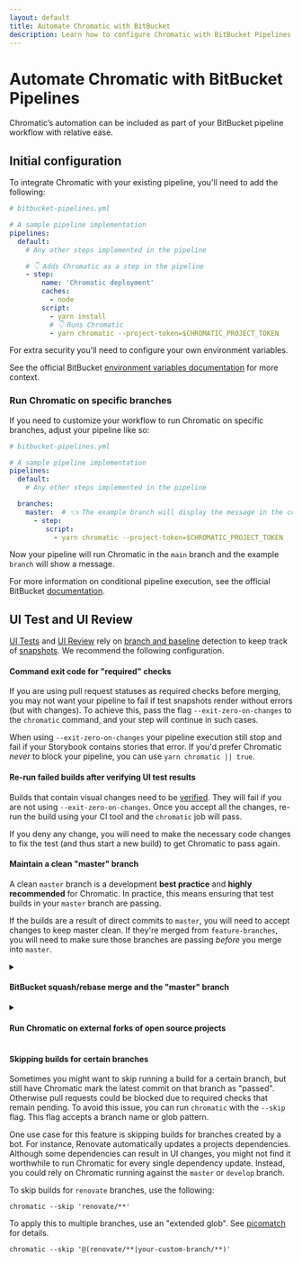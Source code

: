 ```yaml
---
layout: default
title: Automate Chromatic with BitBucket
description: Learn how to configure Chromatic with BitBucket Pipelines
---
```


# Automate Chromatic with BitBucket Pipelines

Chromatic’s automation can be included as part of your BitBucket pipeline workflow with relative ease.

## Initial configuration

To integrate Chromatic with your existing pipeline, you'll need to add the following:

```yml
# bitbucket-pipelines.yml

# A sample pipeline implementation
pipelines:
  default:
    # Any other steps implemented in the pipeline

    # 👇 Adds Chromatic as a step in the pipeline
    - step:
        name: 'Chromatic deployment'
        caches:
          - node
        script:
          - yarn install
          # 👇 Runs Chromatic
          - yarn chromatic --project-token=$CHROMATIC_PROJECT_TOKEN
```

For extra security you'll need to configure your own environment variables.

<div class="aside">
See the official BitBucket <a href="https://support.atlassian.com/bitbucket-cloud/docs/variables-and-secrets/">environment variables documentation</a> for more context.
</div>

### Run Chromatic on specific branches

If you need to customize your workflow to run Chromatic on specific branches, adjust your pipeline like so:

```yml
# bitbucket-pipelines.yml

# A sample pipeline implementation
pipelines:
  default:
    # Any other steps implemented in the pipeline

  branches:
    master:  # 👈 The example branch will display the message in the console as instead of running Chromatic.
      - step:
         script:
           - yarn chromatic --project-token=$CHROMATIC_PROJECT_TOKEN
```

Now your pipeline will run Chromatic in the `main` branch and the example `branch` will show a message.

<div class="aside">
For more information on conditional pipeline execution, see the official BitBucket <a href="https://support.atlassian.com/bitbucket-cloud/docs/configure-bitbucket-pipelinesyml/">documentation</a>.
</div>

## UI Test and UI Review

[UI Tests](test) and [UI Review](review) rely on [branch and baseline](branching-and-baselines) detection to keep track of [snapshots](snapshots). We recommend the following configuration.

#### Command exit code for "required" checks

If you are using pull request statuses as required checks before merging, you may not want your pipeline to fail if test snapshots render without errors (but with changes). To achieve this, pass the flag `--exit-zero-on-changes` to the `chromatic` command, and your step will continue in such cases.

When using `--exit-zero-on-changes` your pipeline execution still stop and fail if your Storybook contains stories that error. If you'd prefer Chromatic _never_ to block your pipeline, you can use `yarn chromatic || true`.

#### Re-run failed builds after verifying UI test results

Builds that contain visual changes need to be [verified](test#verify-ui-changes). They will fail if you are not using `--exit-zero-on-changes`. Once you accept all the changes, re-run the build using your CI tool and the `chromatic` job will pass.

If you deny any change, you will need to make the necessary code changes to fix the test (and thus start a new build) to get Chromatic to pass again.

#### Maintain a clean "master" branch

A clean `master` branch is a development **best practice** and **highly recommended** for Chromatic. In practice, this means ensuring that test builds in your `master` branch are passing.

If the builds are a result of direct commits to `master`, you will need to accept changes to keep master clean. If they're merged from `feature-branches`, you will need to make sure those branches are passing _before_ you merge into `master`.

<details>
<summary><h4 class="no-anchor">BitBucket squash/rebase merge and the "master" branch</h4></summary>

BitBucket's squash/rebase merge functionality creates new commits that have no association to the branch being merged. If you are already using this option, then we will automatically detect this situation and bring baselines over (see [Branching and Baselines](branching-and-baselines#squash-and-rebase-merging) for more details).

Otherwise, Chromatic would not know which changes accepted on that branch should be baselines on `master`. What's more, you would have to re-review snapshots on `master` even if you already accepted them elsewhere.

And update your BitBucket pipeline to maintain a clean `master` branch. For example:

```yml
pipelines:
  default:
    - step:
        name: 'Deploy to Chromatic and auto accept changes'
        caches:
          - node
        script:
          - yarn chromatic --project-token=${CHROMATIC_PROJECT_TOKEN}  --auto-accept-changes
  pull-requests:
    your-branch:
      - step:
          name: 'Deploy to Chromatic'
          script:
            - yarn chromatic --project-token=$CHROMATIC_PROJECT_TOKEN

```

</details>

<details>
<summary><h4 class="no-anchor">Run Chromatic on external forks of open source projects</h4></summary>

You can enable PR checks for external forks by sharing your `project-token` where you configured the Chromatic command (often in `package.json` or your CI config).

There are tradeoffs. Sharing `project-token`'s allows _contributors_ and others to run Chromatic. They'll be able to use your snapshots. They will not be able to get access to your account, settings, or accept baselines. This can be an acceptable tradeoff for open source projects who value community contributions.

</details>

#### Skipping builds for certain branches

Sometimes you might want to skip running a build for a certain branch, but still have Chromatic mark the latest commit on that branch as "passed". Otherwise pull requests could be blocked due to required checks that remain pending. To avoid this issue, you can run `chromatic` with the `--skip` flag. This flag accepts a branch name or glob pattern.

One use case for this feature is skipping builds for branches created by a bot. For instance, Renovate automatically updates a projects dependencies. Although some dependencies can result in UI changes, you might not find it worthwhile to run Chromatic for every single dependency update. Instead, you could rely on Chromatic running against the `master` or `develop` branch.

To skip builds for `renovate` branches, use the following:

```
chromatic --skip 'renovate/**'
```

To apply this to multiple branches, use an "extended glob". See [picomatch] for details.

```
chromatic --skip '@(renovate/**|your-custom-branch/**)'
```

[picomatch]: https://www.npmjs.com/package/picomatch#globbing-features
